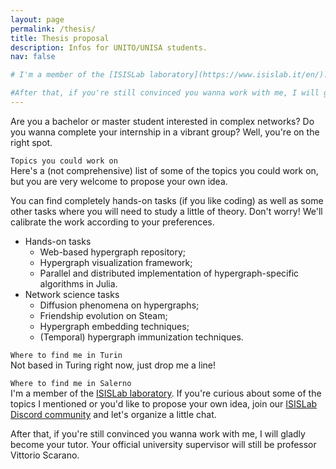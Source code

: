 ```yaml
---
layout: page
permalink: /thesis/
title: Thesis proposal
description: Infos for UNITO/UNISA students.
nav: false

# I'm a member of the [ISISLab laboratory](https://www.isislab.it/en/). If you're curious about some of the topics I mentioned or you'd like to propose your own idea, join our [ISISLab Discord community](https://discord.gg/BTt5fUp) and let's organize a little chat.

#After that, if you're still convinced you wanna work with me, I will gladly become your tutor. Your official university supervisor will still be professor Vittorio Scarano.
---
```


Are you a bachelor or master student interested in complex networks? Do you wanna complete your internship in a vibrant group? Well, you're on the right spot. 

`Topics you could work on` <br>
Here's a (not comprehensive) list of some of the topics you could work on, but you are very welcome to propose your own idea.

You can find completely hands-on tasks (if you like coding) as well as some other tasks where you will need to study a little of theory. Don't worry! We'll calibrate the work according to your preferences.

- Hands-on tasks
  - Web-based hypergraph repository;
  - Hypergraph visualization framework;
  - Parallel and distributed implementation of hypergraph-specific algorithms in Julia.
- Network science tasks
  - Diffusion phenomena on hypergraphs;
  - Friendship evolution on Steam;
  - Hypergraph embedding techniques;
  - (Temporal) hypergraph immunization techniques.

`Where to find me in Turin` <br>
Not based in Turing right now, just drop me a line!

`Where to find me in Salerno` <br>
I'm a member of the [ISISLab laboratory](https://www.isislab.it/en/). If you're curious about some of the topics I mentioned or you'd like to propose your own idea, join our [ISISLab Discord community](https://discord.gg/BTt5fUp) and let's organize a little chat.

After that, if you're still convinced you wanna work with me, I will gladly become your tutor. Your official university supervisor will still be professor Vittorio Scarano.
